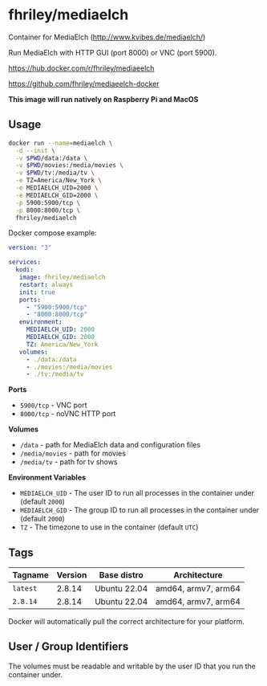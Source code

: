 # fhriley/mediaelch

Container for MediaElch (http://www.kvibes.de/mediaelch/)

Run MediaElch with HTTP GUI (port 8000) or VNC (port 5900).

https://hub.docker.com/r/fhriley/mediaeelch

https://github.com/fhriley/mediaeelch-docker

**This image will run natively on Raspberry Pi and MacOS**

## Usage

```bash
docker run --name=mediaelch \
  -d --init \
  -v $PWD/data:/data \
  -v $PWD/movies:/media/movies \
  -v $PWD/tv:/media/tv \
  -e TZ=America/New_York \
  -e MEDIAELCH_UID=2000 \
  -e MEDIAELCH_GID=2000 \
  -p 5900:5900/tcp \
  -p 8000:8000/tcp \
  fhriley/mediaelch
```

Docker compose example:

```yaml
version: "3"

services:
  kodi:
   image: fhriley/mediaelch
   restart: always
   init: true
   ports:
     - "5900:5900/tcp"
     - "8000:8000/tcp"
   environment:
     MEDIAELCH_UID: 2000
     MEDIAELCH_GID: 2000
     TZ: America/New_York
   volumes:
     - ./data:/data
     - ./movies:/media/movies
     - ./tv:/media/tv 
```

**Ports**

* `5900/tcp` - VNC port
* `8000/tcp` - noVNC HTTP port

**Volumes**

* `/data` - path for MediaElch data and configuration files
* `/media/movies` - path for movies
* `/media/tv` - path for tv shows

**Environment Variables**

* `MEDIAELCH_UID` - The user ID to run all processes in the container under (default `2000`)
* `MEDIAELCH_GID` - The group ID to run all processes in the container under (default `2000`)
* `TZ` - The timezone to use in the container (default `UTC`)

## Tags

| Tagname  | Version  | Base distro | Architecture         |
|----------|---------|--------------|----------------------|
| `latest` | 2.8.14  | Ubuntu 22.04 | amd64, armv7, arm64  |
| `2.8.14` | 2.8.14  | Ubuntu 22.04 | amd64, armv7, arm64  |

Docker will automatically pull the correct architecture for your platform.

## User / Group Identifiers

The volumes must be readable and writable by the user ID that you run the container under.

